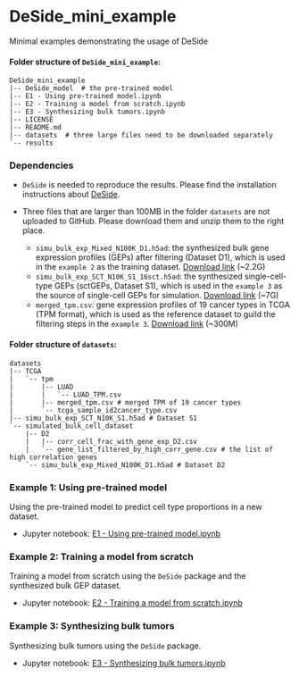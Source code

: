 # DeSide_mini_example
Minimal examples demonstrating the usage of DeSide

#### Folder structure of `DeSide_mini_example`:
```text
DeSide_mini_example
|-- DeSide_model  # the pre-trained model
|-- E1 - Using pre-trained model.ipynb
|-- E2 - Training a model from scratch.ipynb
|-- E3 - Synthesizing bulk tumors.ipynb
|-- LICENSE
|-- README.md
|-- datasets  # three large files need to be downloaded separately
`-- results
```

### Dependencies
- `DeSide` is needed to reproduce the results. Please find the installation instructions about [DeSide](https://github.com/OnlyBelter/DeSide).

- Three files that are larger than 100MB in the folder `datasets` are not uploaded to GitHub. Please download them and unzip them to the right place.
  - `simu_bulk_exp_Mixed_N100K_D1.h5ad`: the synthesized bulk gene expression profiles (GEPs) after filtering (Dataset D1), which is used in the `example 2` as the training dataset. [Download link](https://doi.org/10.6084/m9.figshare.23047391.v2) (~2.2G)
  - `simu_bulk_exp_SCT_N10K_S1_16sct.h5ad`: the synthesized single-cell-type GEPs (sctGEPs, Dataset S1), which is used in the `example 3` as the source of single-cell GEPs for simulation. [Download link](https://doi.org/10.6084/m9.figshare.23043560.v2) (~7G)
  - `merged_tpm.csv`: gene expression profiles of 19 cancer types in TCGA (TPM format), which is used as the reference dataset to guild the filtering steps in the `example 3`. [Download link](https://doi.org/10.6084/m9.figshare.23047547.v1) (~300M)

#### Folder structure of `datasets`:
```text
datasets
|-- TCGA
|   `-- tpm
|       |-- LUAD
|       |   `-- LUAD_TPM.csv
|       |-- merged_tpm.csv # merged TPM of 19 cancer types
|       `-- tcga_sample_id2cancer_type.csv
|-- simu_bulk_exp_SCT_N10K_S1.h5ad # Dataset S1
`-- simulated_bulk_cell_dataset
    |-- D2
    |   |-- corr_cell_frac_with_gene_exp_D2.csv
    |   `-- gene_list_filtered_by_high_corr_gene.csv # the list of high correlation genes
    `-- simu_bulk_exp_Mixed_N100K_D1.h5ad # Dataset D2
```


### Example 1: Using pre-trained model
Using the pre-trained model to predict cell type proportions in a new dataset.
- Jupyter notebook: [E1 - Using pre-trained model.ipynb](https://github.com/OnlyBelter/DeSide_mini_example/blob/main/E1%20-%20Using%20pre-trained%20model.ipynb)

### Example 2: Training a model from scratch
Training a model from scratch using the `DeSide` package and the synthesized bulk GEP dataset.
- Jupyter notebook: [E2 - Training a model from scratch.ipynb](https://github.com/OnlyBelter/DeSide_mini_example/blob/main/E2%20-%20Training%20a%20model%20from%20scratch.ipynb)

### Example 3: Synthesizing bulk tumors
Synthesizing bulk tumors using the `DeSide` package.
- Jupyter notebook: [E3 - Synthesizing bulk tumors.ipynb](https://github.com/OnlyBelter/DeSide_mini_example/blob/main/E3%20-%20Synthesizing%20bulk%20tumors.ipynb)
